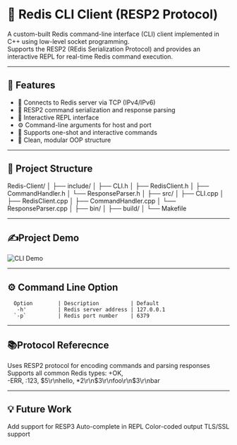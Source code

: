 # 🚀 Redis CLI Client (RESP2 Protocol)

A custom-built Redis command-line interface (CLI) client implemented in C++ using low-level socket programming.  
Supports the RESP2 (REdis Serialization Protocol) and provides an interactive REPL for real-time Redis command execution.

------------------------------------------------------

## 🧠 Features

- 📡 Connects to Redis server via TCP (IPv4/IPv6)
- 🧱 RESP2 command serialization and response parsing
- 💬 Interactive REPL interface
- ⚙️ Command-line arguments for host and port
- 🧪 Supports one-shot and interactive commands
- 🧼 Clean, modular OOP structure

------------------------------------------------------

## 📁 Project Structure

Redis-Client/
│
├── include/
│ ├── CLI.h
│ ├── RedisClient.h
│ ├── CommandHandler.h
│ └── ResponseParser.h
│
├── src/ 
│ ├── CLI.cpp
│ ├── RedisClient.cpp
│ ├── CommandHandler.cpp
│ └── ResponseParser.cpp
│
├── bin/
│
├── build/
│
└── Makefile

------------------------------------------------------

## ✍️Project Demo

![CLI Demo](assets/demo.gif)

------------------------------------------------------

## ⚙️ Command Line Option

      Option        | Description          | Default
       -h'          | Redis server address | 127.0.0.1 
      `-p`          | Redis port number    | 6379      

------------------------------------------------------

## 📚Protocol Referecnce

Uses RESP2 protocol for encoding commands and parsing responses
Supports all common Redis types:
        +OK,  
        -ERR, 
        :123, 
        $5\r\nhello, 
        *2\r\n$3\r\nfoo\r\n$3\r\nbar

-----------------------------------------------------

## 💡 Future Work

  Add support for RESP3
  Auto-complete in REPL
  Color-coded output
  TLS/SSL support
